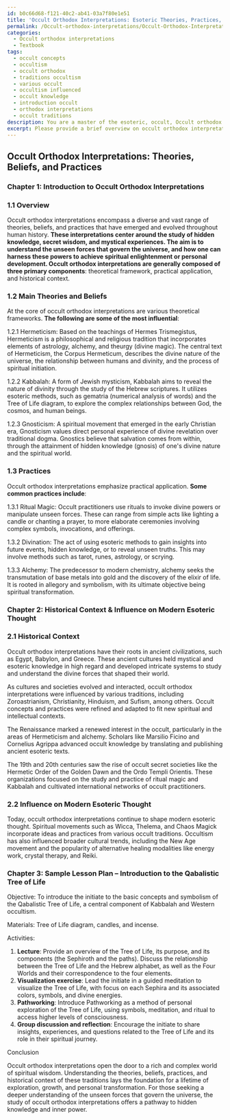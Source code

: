 ```yaml
---
id: b0c66d68-f121-40c2-ab41-03a7f80e1e51
title: 'Occult Orthodox Interpretations: Esoteric Theories, Practices, & Influence'
permalink: /Occult-orthodox-interpretations/Occult-Orthodox-Interpretations-Esoteric-Theories-Practices-Influence/
categories:
  - Occult orthodox interpretations
  - Textbook
tags:
  - occult concepts
  - occultism
  - occult orthodox
  - traditions occultism
  - various occult
  - occultism influenced
  - occult knowledge
  - introduction occult
  - orthodox interpretations
  - occult traditions
description: You are a master of the esoteric, occult, Occult orthodox interpretations and education, you have written many textbooks on the subject in ways that provide students with rich and deep understanding of the subject. You are being asked to write textbook-like sections on a topic and you do it with full context, explainability, and reliability in accuracy to the true facts of the topic at hand, in a textbook style that a student would easily be able to learn from, in a rich, engaging, and contextual way. Always include relevant context (such as formulas and history), related concepts, and in a way that someone can gain deep insights from.
excerpt: Please provide a brief overview on occult orthodox interpretations, including the main theories, beliefs, and practices. In addition, incorporate a subsection discussing the historical context of these interpretations and their influence on modern esoteric thought. Finally, create a sample lesson plan or spellbook entry that an initiate may follow to gain a deeper understanding and appreciation of occult orthodox interpretations.
---
```


## Occult Orthodox Interpretations: Theories, Beliefs, and Practices

### Chapter 1: Introduction to Occult Orthodox Interpretations

### 1.1 Overview

Occult orthodox interpretations encompass a diverse and vast range of theories, beliefs, and practices that have emerged and evolved throughout human history. ****These interpretations center around the study of hidden knowledge, secret wisdom, and mystical experiences. The aim is to understand the unseen forces that govern the universe, and how one can harness these powers to achieve spiritual enlightenment or personal development. Occult orthodox interpretations are generally composed of three primary components****: theoretical framework, practical application, and historical context.

### 1.2 Main Theories and Beliefs

At the core of occult orthodox interpretations are various theoretical frameworks. **The following are some of the most influential**:

1.2.1 Hermeticism: Based on the teachings of Hermes Trismegistus, Hermeticism is a philosophical and religious tradition that incorporates elements of astrology, alchemy, and theurgy (divine magic). The central text of Hermeticism, the Corpus Hermeticum, describes the divine nature of the universe, the relationship between humans and divinity, and the process of spiritual initiation.

1.2.2 Kabbalah: A form of Jewish mysticism, Kabbalah aims to reveal the nature of divinity through the study of the Hebrew scriptures. It utilizes esoteric methods, such as gematria (numerical analysis of words) and the Tree of Life diagram, to explore the complex relationships between God, the cosmos, and human beings.

1.2.3 Gnosticism: A spiritual movement that emerged in the early Christian era, Gnosticism values direct personal experience of divine revelation over traditional dogma. Gnostics believe that salvation comes from within, through the attainment of hidden knowledge (gnosis) of one's divine nature and the spiritual world.

### 1.3 Practices

Occult orthodox interpretations emphasize practical application. **Some common practices include**:

1.3.1 Ritual Magic: Occult practitioners use rituals to invoke divine powers or manipulate unseen forces. These can range from simple acts like lighting a candle or chanting a prayer, to more elaborate ceremonies involving complex symbols, invocations, and offerings.

1.3.2 Divination: The act of using esoteric methods to gain insights into future events, hidden knowledge, or to reveal unseen truths. This may involve methods such as tarot, runes, astrology, or scrying.

1.3.3 Alchemy: The predecessor to modern chemistry, alchemy seeks the transmutation of base metals into gold and the discovery of the elixir of life. It is rooted in allegory and symbolism, with its ultimate objective being spiritual transformation.

### Chapter 2: Historical Context & Influence on Modern Esoteric Thought

### 2.1 Historical Context

Occult orthodox interpretations have their roots in ancient civilizations, such as Egypt, Babylon, and Greece. These ancient cultures held mystical and esoteric knowledge in high regard and developed intricate systems to study and understand the divine forces that shaped their world.

As cultures and societies evolved and interacted, occult orthodox interpretations were influenced by various traditions, including Zoroastrianism, Christianity, Hinduism, and Sufism, among others. Occult concepts and practices were refined and adapted to fit new spiritual and intellectual contexts.

The Renaissance marked a renewed interest in the occult, particularly in the areas of Hermeticism and alchemy. Scholars like Marsilio Ficino and Cornelius Agrippa advanced occult knowledge by translating and publishing ancient esoteric texts.

The 19th and 20th centuries saw the rise of occult secret societies like the Hermetic Order of the Golden Dawn and the Ordo Templi Orientis. These organizations focused on the study and practice of ritual magic and Kabbalah and cultivated international networks of occult practitioners.

### 2.2 Influence on Modern Esoteric Thought

Today, occult orthodox interpretations continue to shape modern esoteric thought. Spiritual movements such as Wicca, Thelema, and Chaos Magick incorporate ideas and practices from various occult traditions. Occultism has also influenced broader cultural trends, including the New Age movement and the popularity of alternative healing modalities like energy work, crystal therapy, and Reiki.

### Chapter 3: Sample Lesson Plan – Introduction to the Qabalistic Tree of Life

Objective: To introduce the initiate to the basic concepts and symbolism of the Qabalistic Tree of Life, a central component of Kabbalah and Western occultism.

Materials: Tree of Life diagram, candles, and incense.

Activities:

1. ****Lecture****: Provide an overview of the Tree of Life, its purpose, and its components (the Sephiroth and the paths). Discuss the relationship between the Tree of Life and the Hebrew alphabet, as well as the Four Worlds and their correspondence to the four elements.
2. ****Visualization exercise****: Lead the initiate in a guided meditation to visualize the Tree of Life, with focus on each Sephira and its associated colors, symbols, and divine energies.
3. ****Pathworking****: Introduce Pathworking as a method of personal exploration of the Tree of Life, using symbols, meditation, and ritual to access higher levels of consciousness.
4. ****Group discussion and reflection****: Encourage the initiate to share insights, experiences, and questions related to the Tree of Life and its role in their spiritual journey.

Conclusion

Occult orthodox interpretations open the door to a rich and complex world of spiritual wisdom. Understanding the theories, beliefs, practices, and historical context of these traditions lays the foundation for a lifetime of exploration, growth, and personal transformation. For those seeking a deeper understanding of the unseen forces that govern the universe, the study of occult orthodox interpretations offers a pathway to hidden knowledge and inner power.
